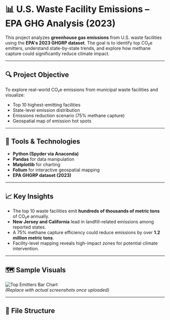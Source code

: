 # 📊 U.S. Waste Facility Emissions – EPA GHG Analysis (2023)

This project analyzes **greenhouse gas emissions** from U.S. waste facilities using the **EPA's 2023 GHGRP dataset**. The goal is to identify top CO₂e emitters, understand state-by-state trends, and explore how methane capture could significantly reduce climate impact.

---

## 🔍 Project Objective

To explore real-world CO₂e emissions from municipal waste facilities and visualize:
- Top 10 highest-emitting facilities
- State-level emission distribution
- Emissions reduction scenario (75% methane capture)
- Geospatial map of emission hot spots

---

## 🧰 Tools & Technologies

- **Python (Spyder via Anaconda)**
- **Pandas** for data manipulation
- **Matplotlib** for charting
- **Folium** for interactive geospatial mapping
- **EPA GHGRP dataset (2023)**

---

## 📈 Key Insights

- The top 10 waste facilities emit **hundreds of thousands of metric tons** of CO₂e annually.
- **New Jersey and California** lead in landfill-related emissions among reported states.
- A 75% methane capture efficiency could reduce emissions by over **1.2 million metric tons**.
- Facility-level mapping reveals high-impact zones for potential climate intervention.

---

## 🗺️ Sample Visuals

![Top Emitters Bar Chart](INSERT_IMAGE_LINK_HERE)  
*(Replace with actual screenshots once uploaded)*

---

## 📁 File Structure


